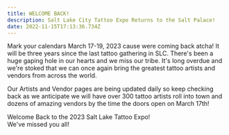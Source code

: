 ```yaml
---
title: WELCOME BACK!
description: Salt Lake City Tattoo Expo Returns to the Salt Palace!
date: 2022-11-15T17:13:36.734Z
---
```

M﻿ark your calendars March 17-19, 2023 cause were coming back atcha! It will be three years since the last tattoo gathering in SLC. There's been a huge gaping hole in our hearts and we miss our tribe. It's long overdue and we're stoked that we can once again bring the greatest tattoo artists and vendors from across the world.

O﻿ur Artists and Vendor pages are being updated daily so keep checking back as we anticipate we will have over 300 tattoo artists roll into town and dozens of amazing vendors by the time the doors open on March 17th!

Welcome Back to the 2023 Salt Lake Tattoo Expo!\
W﻿e've missed you all!